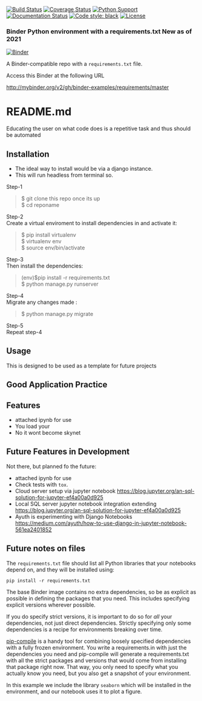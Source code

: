 [![Build Status](https://travis-ci.org/datatalking/OCR_Tesseract/django-admin-interface.svg?branch=master)](https://travis-ci.org/github.com/datatalking/OCR_Tesseract/django-admin-interface)
[![Coverage Status](https://coveralls.io/repos/github.com/datatalking/OCR_Tesseract/badge.svg?branch=master)](https://coveralls.io/github.com/datatalking/OCR_Tesseract/cfg_load?branch=master)
[![Python Support](https://img.shields.io/pypi/pyversions/cfg_load.svg)](https://pypi.org/project/cfg_load/)
[![Documentation Status](https://readthedocs.org/projects/cfg_load/badge/?version=latest)](http://cfg-load.readthedocs.io/en/latest/)
[![Code style: black](https://img.shields.io/badge/code%20style-black-000000.svg)](https://github.com/psf/black)
[![License](https://img.shields.io/pypi/l/django-admin-interface.svg)](https://img.shields.io/pypi/l/django-admin-interface.svg)


### Binder Python environment with a requirements.txt New as of 2021
[![Binder](http://mybinder.org/badge_logo.svg)](http://mybinder.org/v2/gh/binder-examples/requirements/master)

A Binder-compatible repo with a `requirements.txt` file.

Access this Binder at the following URL

http://mybinder.org/v2/gh/binder-examples/requirements/master
# README.md

Educating the user on what code does is a repetitive task and thus should be automated

## Installation

* The ideal way to install would be via a django instance.
* This will run headless from terminal so.

Step-1<br />
>$ git clone this repo once its up <br />
>$ cd reponame <br />

Step-2<br /> 
Create a virtual enviroment to install dependencies in and activate it: <br />
>$ pip install virtualenv <br />
>$ virtualenv env <br />
>$ source env/bin/activate <br />

Step-3<br />
Then install the dependencies:<br />
> (env)$pip install -r requirements.txt <br />
> $ python manage.py runserver

Step-4<br />
Migrate any changes made :<br />
> $ python manage.py migrate

Step-5<br />
Repeat step-4


## Usage

This is designed to be used as a template for future projects

## Good Application Practice



## Features

* attached ipynb for use
* You load your 
* No it wont become skynet

## Future Features in Development
Not there, but planned fo the future:
* attached ipynb for use
* Check tests with `tox`.
* Cloud server setup via jupyter notebook https://blog.jupyter.org/an-sql-solution-for-jupyter-ef4a00a0d925
* Local SQL server jupyter notebook integration extending https://blog.jupyter.org/an-sql-solution-for-jupyter-ef4a00a0d925
* Ayuth is experimenting with Django Notebooks https://medium.com/ayuth/how-to-use-django-in-jupyter-notebook-561ea2401852

## Future notes on files
The `requirements.txt` file should list all Python libraries that your notebooks
depend on, and they will be installed using:

```
pip install -r requirements.txt
```

The base Binder image contains no extra dependencies, so be as
explicit as possible in defining the packages that you need. This includes
specifying explicit versions wherever possible.

If you do specify strict versions, it is important to do so for *all*
your dependencies, not just direct dependencies.
Strictly specifying only some dependencies is a recipe for environments
breaking over time.

[pip-compile](https://github.com/jazzband/pip-tools/) is a handy
tool for combining loosely specified dependencies with a fully frozen environment.
You write a requirements.in with just the dependencies you need
and pip-compile will generate a requirements.txt with all the strict packages and versions that would come from installing that package right now.
That way, you only need to specify what you actually know you need,
but you also get a snapshot of your environment.

In this example we include the library `seaborn` which will be installed in
the environment, and our notebook uses it to plot a figure.